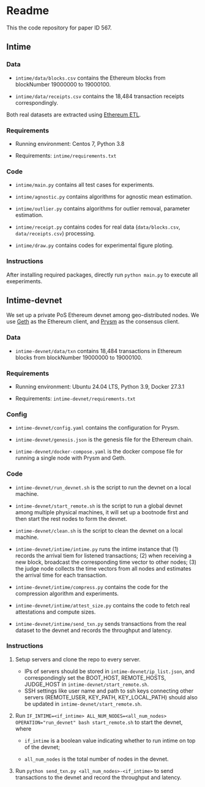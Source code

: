 # Readme

This the code repository for paper ID 567.


## Intime

### Data

- `intime/data/blocks.csv` contains the Ethereum blocks from blockNumber 19000000 to 19000100.

- `intime/data/receipts.csv` contains the 18,484 transaction receipts correspondingly.

Both real datasets are extracted using [Ethereum ETL](https://github.com/blockchain-etl/ethereum-etl).

### Requirements

- Running environment: Centos 7, Python 3.8

- Requirements: `intime/requirements.txt`

### Code

- `intime/main.py` contains all test cases for experiments.

- `intime/agnostic.py` contains algorithms for agnostic mean estimation.

- `intime/outlier.py` contains algorithms for outlier removal, parameter estimation.

- `intime/receipt.py` contains codes for real data (`data/blocks.csv`, `data/receipts.csv`) processing.

- `intime/draw.py` contains codes for experimental figure ploting.

### Instructions

After installing required packages, directly run `python main.py` to execute all exeperiments.


## Intime-devnet

We set up a private PoS Ethereum devnet among geo-distributed nodes. We use [Geth](https://github.com/ethereum/go-ethereum) as the Ethereum client, and [Prysm](https://github.com/prysmaticlabs/prysm) as the consensus client. 

### Data

- `intime-devnet/data/txn` contains 18,484 transactions in Ethereum blocks from blockNumber 19000000 to 19000100.

### Requirements

- Running environment: Ubuntu 24.04 LTS, Python 3.9, Docker 27.3.1

- Requirements: `intime-devnet/requirements.txt`

### Config

- `intime-devnet/config.yaml` contains the configuration for Prysm.

- `intime-devnet/genesis.json` is the genesis file for the Ethereum chain.

- `intime-devnet/docker-compose.yaml` is the docker compose file for running a single node with Prysm and Geth.

### Code

- `intime-devnet/run_devnet.sh` is the script to run the devnet on a local machine.

- `intime-devnet/start_remote.sh` is the script to run a global devnet among multiple physical machines, it will set up a bootnode first and then start the rest nodes to form the devnet.

- `intime-devnet/clean.sh` is the script to clean the devnet on a local machine.

- `intime-devnet/intime/intime.py` runs the intime instance that (1) records the arrival tiem for listened transactions; (2) when receiving a new block, broadcast the corresponding time vector to other nodes; (3) the judge node collects the time vectors from all nodes and estimates the arrival time for each transaction.

- `intime-devnet/intime/compress.py` contains the code for the compression algorithm and experiments.

- `intime-devnet/intime/attest_size.py` contains the code to fetch real attestations and compute sizes.

- `intime-devnet/intime/send_txn.py` sends transactions from the real dataset to the devnet and records the throughput and latency.

### Instructions

1. Setup servers and clone the repo to every server.
    - IPs of servers should be stored in `intime-devnet/ip_list.json`, and correspondingly set the BOOT_HOST, REMOTE_HOSTS, JUDGE_HOST in `intime-devnet/start_remote.sh`.
    - SSH settings like user name and path to ssh keys connecting other servers (REMOTE_USER, KEY_PATH, KEY_LOCAL_PATH) should also be updated in `intime-devnet/start_remote.sh`.

2. Run `IF_INTIME=<if_intime> ALL_NUM_NODES=<all_num_nodes> OPERATION="run_devnet" bash start_remote.sh` to start the devnet, where

    - `if_intime` is a boolean value indicating whether to run intime on top of the devnet;

    - `all_num_nodes` is the total number of nodes in the devnet.

3. Run `python send_txn.py <all_num_nodes>-<if_intime>` to send transactions to the devnet and record the throughput and latency.
